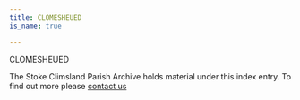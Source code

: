 ```yaml
---
title: CLOMESHEUED
is_name: true

---
```


CLOMESHEUED


The Stoke Climsland Parish Archive holds material under this index entry. To find out more please [contact us](/contact/)
